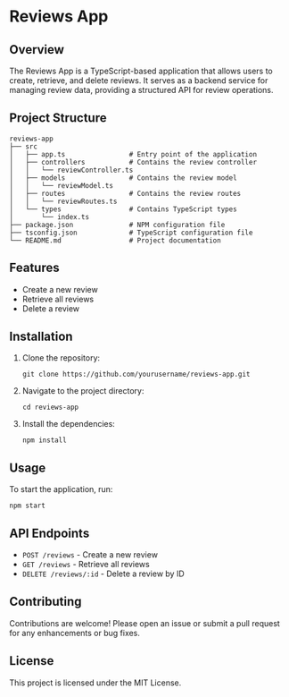 # Reviews App

## Overview
The Reviews App is a TypeScript-based application that allows users to create, retrieve, and delete reviews. It serves as a backend service for managing review data, providing a structured API for review operations.

## Project Structure
```
reviews-app
├── src
│   ├── app.ts                # Entry point of the application
│   ├── controllers           # Contains the review controller
│   │   └── reviewController.ts
│   ├── models                # Contains the review model
│   │   └── reviewModel.ts
│   ├── routes                # Contains the review routes
│   │   └── reviewRoutes.ts
│   └── types                 # Contains TypeScript types
│       └── index.ts
├── package.json              # NPM configuration file
├── tsconfig.json             # TypeScript configuration file
└── README.md                 # Project documentation
```

## Features
- Create a new review
- Retrieve all reviews
- Delete a review

## Installation
1. Clone the repository:
   ```
   git clone https://github.com/yourusername/reviews-app.git
   ```
2. Navigate to the project directory:
   ```
   cd reviews-app
   ```
3. Install the dependencies:
   ```
   npm install
   ```

## Usage
To start the application, run:
```
npm start
```

## API Endpoints
- `POST /reviews` - Create a new review
- `GET /reviews` - Retrieve all reviews
- `DELETE /reviews/:id` - Delete a review by ID

## Contributing
Contributions are welcome! Please open an issue or submit a pull request for any enhancements or bug fixes.

## License
This project is licensed under the MIT License.